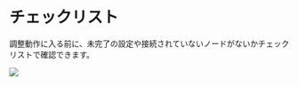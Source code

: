 # チェックリスト

調整動作に入る前に、未完了の設定や接続されていないノードがないかチェックリストで確認できます。

![](https://assets-docs.dify.ai/dify-enterprise-mintlify/jp/guides/workflow/debug-and-preview/16201deaa47a518ff73c983a33ab4002.png)

